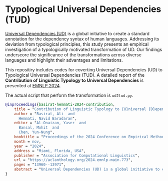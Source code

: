 # Typological Universal Dependencies (TUD)

<a href=https://universaldependencies.org/>Universal Dependencies (UD)</a> is a global initiative to create a standard annotation for the dependency syntax of human languages. Addressing its deviation from typological principles, this study presents an empirical investigation of a typologically motivated transformation of UD. Our findings underscore the significance of the transformations across diverse languages and highlight their advantages and limitations.

This repositiry includes codes for coverting Universal Dependencies (UD) to Typological Universal Dependencies (TUD). A detailed report of the **Contribution of Linguistic Typology to Universal Dependencies** is presented at <a href=https://aclanthology.org/2024.emnlp-main.773/>EMNLP 2024</a>. 

The actual script that perform the transformation is `ud2tud.py`.


```bibtex
@inproceedings{basirat-hemmati-2024-contribution,
    title = "Contribution of Linguistic Typology to {U}niversal {D}ependency Parsing: An Empirical Investigation",
    author = "Basirat, Ali  and
      Hemmati, Navid Baradaran",
    editor = "Al-Onaizan, Yaser  and
      Bansal, Mohit  and
      Chen, Yun-Nung",
    booktitle = "Proceedings of the 2024 Conference on Empirical Methods in Natural Language Processing",
    month = nov,
    year = "2024",
    address = "Miami, Florida, USA",
    publisher = "Association for Computational Linguistics",
    url = "https://aclanthology.org/2024.emnlp-main.773",
    pages = "13960--13971",
    abstract = "Universal Dependencies (UD) is a global initiative to create a standard annotation for the dependency syntax of human languages. Addressing its deviation from typological principles, this study presents an empirical investigation of a typologically motivated transformation of UD proposed by William Croft. Our findings underscore the significance of the transformations across diverse languages and highlight their advantages and limitations.",
}
```